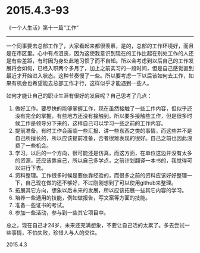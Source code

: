 2015.4.3-93
=============
《一个人生活》第十一篇“工作”

------

一个同事要去总部工作了，大家看起来都很羡慕，是的，总部的工作环境好，而且是在市区里。心中有点沮丧，因为这使我意识到现在的工作比起在别处工作的人还是有些差距，有时因为身处此地习惯了而不自知。所以会考虑到以后自己的工作发展将会如何，已经入职两个多月了，加上之前实习的一段时间，但是自己感觉直到最近才开始进入状态。这种节奏慢了一些。所以要考虑一下以后该如何去工作，如果有机会也希望能去总部工作才行，这样似乎才能遇到一些人。

如何才能让自己的职业生涯有很好的发展呢？自己思考了几点：

1. 做好工作。要尽快的能够掌握工作，现在虽然接触了一些工作内容，但似乎还没有完全的掌握，有些地方还没有接触到。所以要多接触些工作，但是很多时候工作是领导分下来的，这样自己可以学习一些之前的工作内容。
2. 提前准备。有时工作会面临一些汇报、讲一些东西之类的事情，而这些并不是自己所擅长的，所以应该提前准备，否者很难表现的很好。自己之前也因此浪费了一些机会。
3. 学习。以后的一个方向，很可能还是仿真，而这方面，在单位这边并没有太多的资源，还应该靠自己，所以自己多学点，之前计划翻译一本书的，我觉得可以进行下去。
4. 资料整理。工作很多时候是要依靠经验的，而很多之前的资料应该好好整理一下，自己现在做的还不够好，不过刚刚想到了可以使用github来整理。
5. 拓展其它方向，想象以后未来的发展，所以应该拓展一些其它内容的学习。
6. 培养一些通用的技能，例如做报告，写文案等方面的技能。
7. 准备一些证书的考试。
8. 参加一些活动，参与到一些其它项目中。

总之，现在自己才24岁，未来还充满想象，不要让自己活的太累了。多去尝试一些事情，不怕失败，珍惜人与人的交往。

2015.4.3